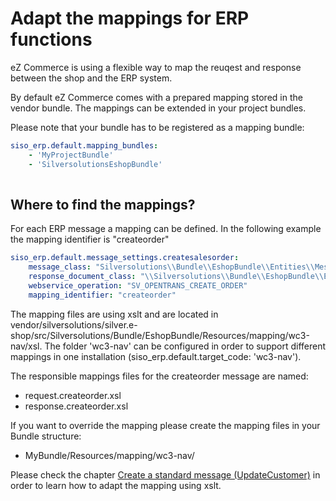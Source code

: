 # Adapt the mappings for ERP functions

eZ Commerce is using a flexible way to map the reuqest and response between the shop and the ERP system.

By default eZ Commerce comes with a prepared mapping stored in the vendor bundle. The mappings can be extended in your project bundles.

Please note that your bundle has to be registered as a mapping bundle:

``` yaml
siso_erp.default.mapping_bundles:
    - 'MyProjectBundle'
    - 'SilversolutionsEshopBundle'
    
```

## Where to find the mappings?

For each ERP message a mapping can be defined. In the following example the mapping identifier is "createorder"

``` yaml
siso_erp.default.message_settings.createsalesorder:
    message_class: "Silversolutions\\Bundle\\EshopBundle\\Entities\\Messages\\CreateSalesOrderMessage"
    response_document_class: "\\Silversolutions\\Bundle\\EshopBundle\\Entities\\Messages\\Document\\OrderResponse"
    webservice_operation: "SV_OPENTRANS_CREATE_ORDER"
    mapping_identifier: "createorder"
```

The mapping files are using xslt and are located in vendor/silversolutions/silver.e-shop/src/Silversolutions/Bundle/EshopBundle/Resources/mapping/wc3-nav/xsl. The folder 'wc3-nav' can be configured in order to support different mappings in one installation (siso\_erp.default.target\_code: 'wc3-nav').

The responsible mappings files for the createorder message are named:

- request.createorder.xsl
- response.createorder.xsl

If you want to override the mapping please create the mapping files in your Bundle structure:

- MyBundle/Resources/mapping/wc3-nav/

Please check the chapter [Create a standard message (UpdateCustomer)](../../guides/how_to_create_a_new_erp_message/create_a_standard_message_updatecustomer.md) in order to learn how to adapt the mapping using xslt.
